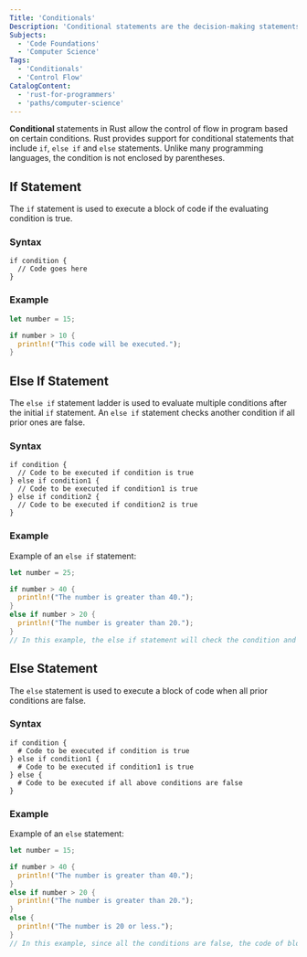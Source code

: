 ```yaml
---
Title: 'Conditionals'
Description: 'Conditional statements are the decision-making statements that evaluate an expression to provide control flow in a program.'
Subjects:
  - 'Code Foundations'
  - 'Computer Science'
Tags:
  - 'Conditionals'
  - 'Control Flow'
CatalogContent:
  - 'rust-for-programmers'
  - 'paths/computer-science'
---
```


**Conditional** statements in Rust allow the control of flow in program based on certain conditions. Rust provides support for conditional statements that include `if`, `else if` and `else` statements. Unlike many programming languages, the condition is not enclosed by parentheses.

## If Statement

The `if` statement is used to execute a block of code if the evaluating condition is true.

### Syntax

```pseudo
if condition {
  // Code goes here
}
```

### Example

```rust
let number = 15;

if number > 10 {
  println!("This code will be executed.");
}
```

## Else If Statement

The `else if` statement ladder is used to evaluate multiple conditions after the initial `if` statement. An `else if` statement checks another condition if all prior ones are false.

### Syntax

```pseudo
if condition {
  // Code to be executed if condition is true
} else if condition1 {
  // Code to be executed if condition1 is true
} else if condition2 {
  // Code to be executed if condition2 is true
}
```

### Example

Example of an `else if` statement:

```rust
let number = 25;

if number > 40 {
  println!("The number is greater than 40.");
}
else if number > 20 {
  println!("The number is greater than 20.");
}
// In this example, the else if statement will check the condition and since number > 20 is true, it will execute the code of block inside the else if statement.
```

## Else Statement

The `else` statement is used to execute a block of code when all prior conditions are false.

### Syntax

```pseudo
if condition {
  # Code to be executed if condition is true
} else if condition1 {
  # Code to be executed if condition1 is true
} else {
  # Code to be executed if all above conditions are false
}
```

### Example

Example of an `else` statement:

```rust
let number = 15;

if number > 40 {
  println!("The number is greater than 40.");
}
else if number > 20 {
  println!("The number is greater than 20.");
}
else {
  println!("The number is 20 or less.");
}
// In this example, since all the conditions are false, the code of block inside the else statement will be executed.
```
